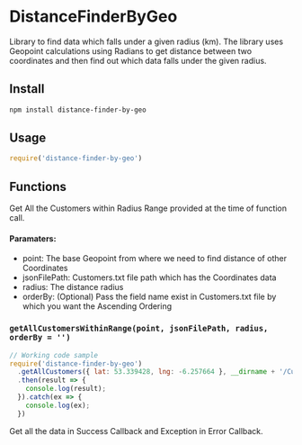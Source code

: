 # DistanceFinderByGeo


Library to find data which falls under a given radius (km). The library uses Geopoint calculations using Radians to get distance between two coordinates and then find out which data falls under the given radius.

## Install

```sh
npm install distance-finder-by-geo
```

## Usage


```js
require('distance-finder-by-geo')
```


## Functions

Get All the Customers within Radius Range provided at the time of function call.

#### Paramaters:
- point: The base Geopoint from where we need to find distance of other Coordinates
- jsonFilePath: Customers.txt file path which has the Coordinates data
- radius: The distance radius
- orderBy: (Optional) Pass the field name exist in Customers.txt file by which you want the Ascending Ordering

### `getAllCustomersWithinRange(point, jsonFilePath, radius, orderBy = '')`


```js
// Working code sample
require('distance-finder-by-geo')
  .getAllCustomers({ lat: 53.339428, lng: -6.257664 }, __dirname + '/Customers.txt', 100, 'user_id')
  .then(result => {
    console.log(result);
  }).catch(ex => {
    console.log(ex);
  })
```

Get all the data in Success Callback and Exception in Error Callback.

